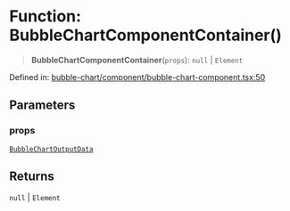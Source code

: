 # Function: BubbleChartComponentContainer()

> **BubbleChartComponentContainer**(`props`): `null` \| `Element`

Defined in: [bubble-chart/component/bubble-chart-component.tsx:50](https://github.com/GeoDaCenter/openassistant/blob/2cb8f20a901f3385efeb40778248119c5e49db78/packages/echarts/src/bubble-chart/component/bubble-chart-component.tsx#L50)

## Parameters

### props

[`BubbleChartOutputData`](../type-aliases/BubbleChartOutputData.md)

## Returns

`null` \| `Element`
